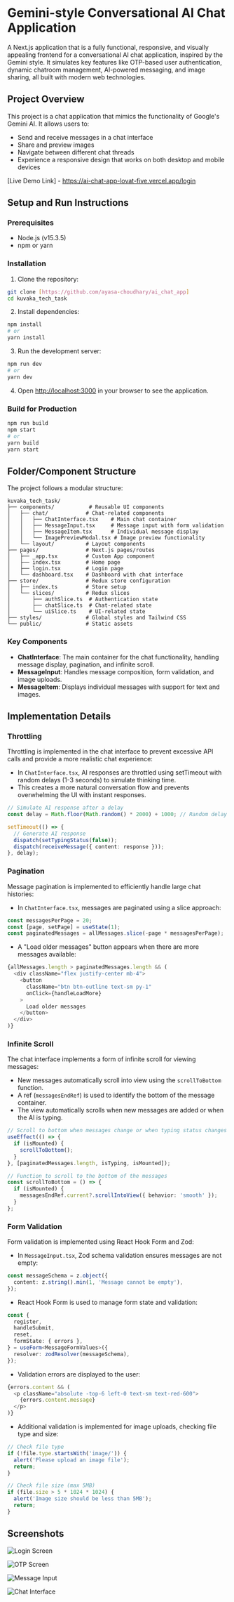 # Gemini-style Conversational AI Chat Application

A Next.js application that is a fully functional, responsive, and visually appealing frontend for a conversational AI chat application, inspired by the Gemini style. 
It simulates key features like OTP-based user authentication, dynamic chatroom management, AI-powered messaging, and image sharing, all built with modern web technologies.

## Project Overview

This project is a chat application that mimics the functionality of Google's Gemini AI. It allows users to:
- Send and receive messages in a chat interface
- Share and preview images
- Navigate between different chat threads
- Experience a responsive design that works on both desktop and mobile devices

[Live Demo Link] - https://ai-chat-app-lovat-five.vercel.app/login

## Setup and Run Instructions

### Prerequisites
- Node.js (v15.3.5)
- npm or yarn

### Installation

1. Clone the repository:
```bash
git clone [https://github.com/ayasa-choudhary/ai_chat_app]
cd kuvaka_tech_task
```

2. Install dependencies:
```bash
npm install
# or
yarn install
```

3. Run the development server:
```bash
npm run dev
# or
yarn dev
```

4. Open [http://localhost:3000](http://localhost:3000) in your browser to see the application.

### Build for Production

```bash
npm run build
npm start
# or
yarn build
yarn start
```

## Folder/Component Structure

The project follows a modular structure:

```
kuvaka_tech_task/
├── components/           # Reusable UI components
│   ├── chat/            # Chat-related components
│   │   ├── ChatInterface.tsx    # Main chat container
│   │   ├── MessageInput.tsx     # Message input with form validation
│   │   ├── MessageItem.tsx      # Individual message display
│   │   └── ImagePreviewModal.tsx # Image preview functionality
│   └── layout/          # Layout components
├── pages/               # Next.js pages/routes
│   ├── _app.tsx         # Custom App component
│   ├── index.tsx        # Home page
│   ├── login.tsx        # Login page
│   └── dashboard.tsx    # Dashboard with chat interface
├── store/               # Redux store configuration
│   ├── index.ts         # Store setup
│   └── slices/          # Redux slices
│       ├── authSlice.ts  # Authentication state
│       ├── chatSlice.ts  # Chat-related state
│       └── uiSlice.ts    # UI-related state
├── styles/              # Global styles and Tailwind CSS
└── public/              # Static assets
```

### Key Components

- **ChatInterface**: The main container for the chat functionality, handling message display, pagination, and infinite scroll.
- **MessageInput**: Handles message composition, form validation, and image uploads.
- **MessageItem**: Displays individual messages with support for text and images.

## Implementation Details

### Throttling

Throttling is implemented in the chat interface to prevent excessive API calls and provide a more realistic chat experience:

- In `ChatInterface.tsx`, AI responses are throttled using setTimeout with random delays (1-3 seconds) to simulate thinking time.
- This creates a more natural conversation flow and prevents overwhelming the UI with instant responses.

```typescript
// Simulate AI response after a delay
const delay = Math.floor(Math.random() * 2000) + 1000; // Random delay between 1-3 seconds

setTimeout(() => {
  // Generate AI response
  dispatch(setTypingStatus(false));
  dispatch(receiveMessage({ content: response }));
}, delay);
```

### Pagination

Message pagination is implemented to efficiently handle large chat histories:

- In `ChatInterface.tsx`, messages are paginated using a slice approach:
```typescript
const messagesPerPage = 20;
const [page, setPage] = useState(1);
const paginatedMessages = allMessages.slice(-page * messagesPerPage);
```

- A "Load older messages" button appears when there are more messages available:
```typescript
{allMessages.length > paginatedMessages.length && (
  <div className="flex justify-center mb-4">
    <button
      className="btn btn-outline text-sm py-1"
      onClick={handleLoadMore}
    >
      Load older messages
    </button>
  </div>
)}
```

### Infinite Scroll

The chat interface implements a form of infinite scroll for viewing messages:

- New messages automatically scroll into view using the `scrollToBottom` function.
- A ref (`messagesEndRef`) is used to identify the bottom of the message container.
- The view automatically scrolls when new messages are added or when the AI is typing.

```typescript
// Scroll to bottom when messages change or when typing status changes
useEffect(() => {
  if (isMounted) {
    scrollToBottom();
  }
}, [paginatedMessages.length, isTyping, isMounted]);

// Function to scroll to the bottom of the messages
const scrollToBottom = () => {
  if (isMounted) {
    messagesEndRef.current?.scrollIntoView({ behavior: 'smooth' });
  }
};
```

### Form Validation

Form validation is implemented using React Hook Form and Zod:

- In `MessageInput.tsx`, Zod schema validation ensures messages are not empty:
```typescript
const messageSchema = z.object({
  content: z.string().min(1, 'Message cannot be empty'),
});
```

- React Hook Form is used to manage form state and validation:
```typescript
const {
  register,
  handleSubmit,
  reset,
  formState: { errors },
} = useForm<MessageFormValues>({
  resolver: zodResolver(messageSchema),
});
```

- Validation errors are displayed to the user:
```typescript
{errors.content && (
  <p className="absolute -top-6 left-0 text-sm text-red-600">
    {errors.content.message}
  </p>
)}
```

- Additional validation is implemented for image uploads, checking file type and size:
```typescript
// Check file type
if (!file.type.startsWith('image/')) {
  alert('Please upload an image file');
  return;
}

// Check file size (max 5MB)
if (file.size > 5 * 1024 * 1024) {
  alert('Image size should be less than 5MB');
  return;
}
```

## Screenshots
![Login Screen](./public/screenshots/login-screen.png)

![OTP Screen](./public/screenshots/Otp-screen.png)

![Message Input](./public/screenshots/message-input.png)

![Chat Interface](./public/screenshots/chat-interface.png)
